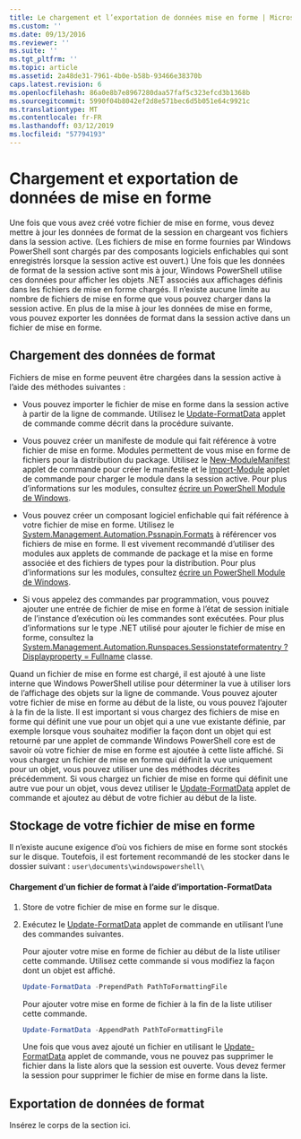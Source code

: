 ```yaml
---
title: Le chargement et l’exportation de données mise en forme | Microsoft Docs
ms.custom: ''
ms.date: 09/13/2016
ms.reviewer: ''
ms.suite: ''
ms.tgt_pltfrm: ''
ms.topic: article
ms.assetid: 2a48de31-7961-4b0e-b58b-93466e38370b
caps.latest.revision: 6
ms.openlocfilehash: 86a0e8b7e8967280daa57faf5c323efcd3b1368b
ms.sourcegitcommit: 5990f04b8042ef2d8e571bec6d5b051e64c9921c
ms.translationtype: MT
ms.contentlocale: fr-FR
ms.lasthandoff: 03/12/2019
ms.locfileid: "57794193"
---
```

# <a name="loading-and-exporting-formatting-data"></a>Chargement et exportation de données de mise en forme

Une fois que vous avez créé votre fichier de mise en forme, vous devez mettre à jour les données de format de la session en chargeant vos fichiers dans la session active. (Les fichiers de mise en forme fournies par Windows PowerShell sont chargés par des composants logiciels enfichables qui sont enregistrés lorsque la session active est ouvert.) Une fois que les données de format de la session active sont mis à jour, Windows PowerShell utilise ces données pour afficher les objets .NET associés aux affichages définis dans les fichiers de mise en forme chargés. Il n’existe aucune limite au nombre de fichiers de mise en forme que vous pouvez charger dans la session active. En plus de la mise à jour les données de mise en forme, vous pouvez exporter les données de format dans la session active dans un fichier de mise en forme.

## <a name="loading-format-data"></a>Chargement des données de format

Fichiers de mise en forme peuvent être chargées dans la session active à l’aide des méthodes suivantes :

- Vous pouvez importer le fichier de mise en forme dans la session active à partir de la ligne de commande. Utilisez le [Update-FormatData](/powershell/module/Microsoft.PowerShell.Utility/Update-FormatData) applet de commande comme décrit dans la procédure suivante.

- Vous pouvez créer un manifeste de module qui fait référence à votre fichier de mise en forme. Modules permettent de vous mise en forme de fichiers pour la distribution du package. Utilisez le [New-ModuleManifest](/powershell/module/Microsoft.PowerShell.Core/New-ModuleManifest) applet de commande pour créer le manifeste et le [Import-Module](/powershell/module/Microsoft.PowerShell.Core/Import-Module) applet de commande pour charger le module dans la session active. Pour plus d’informations sur les modules, consultez [écrire un PowerShell Module de Windows](../module/writing-a-windows-powershell-module.md).

- Vous pouvez créer un composant logiciel enfichable qui fait référence à votre fichier de mise en forme. Utilisez le [System.Management.Automation.Pssnapin.Formats](/dotnet/api/System.Management.Automation.PSSnapIn.Formats) à référencer vos fichiers de mise en forme. Il est vivement recommandé d’utiliser des modules aux applets de commande de package et la mise en forme associée et des fichiers de types pour la distribution. Pour plus d’informations sur les modules, consultez [écrire un PowerShell Module de Windows](../module/writing-a-windows-powershell-module.md).

- Si vous appelez des commandes par programmation, vous pouvez ajouter une entrée de fichier de mise en forme à l’état de session initiale de l’instance d’exécution où les commandes sont exécutées. Pour plus d’informations sur le type .NET utilisé pour ajouter le fichier de mise en forme, consultez la [System.Management.Automation.Runspaces.Sessionstateformatentry ? Displayproperty = Fullname](/dotnet/api/System.Management.Automation.Runspaces.SessionStateFormatEntry) classe.

Quand un fichier de mise en forme est chargé, il est ajouté à une liste interne que Windows PowerShell utilise pour déterminer la vue à utiliser lors de l’affichage des objets sur la ligne de commande. Vous pouvez ajouter votre fichier de mise en forme au début de la liste, ou vous pouvez l’ajouter à la fin de la liste. Il est important si vous chargez des fichiers de mise en forme qui définit une vue pour un objet qui a une vue existante définie, par exemple lorsque vous souhaitez modifier la façon dont un objet qui est retourné par une applet de commande Windows PowerShell core est de savoir où votre fichier de mise en forme est ajoutée à cette liste  affiché. Si vous chargez un fichier de mise en forme qui définit la vue uniquement pour un objet, vous pouvez utiliser une des méthodes décrites précédemment.  Si vous chargez un fichier de mise en forme qui définit une autre vue pour un objet, vous devez utiliser le [Update-FormatData](/powershell/module/Microsoft.PowerShell.Utility/Update-FormatData) applet de commande et ajoutez au début de votre fichier au début de la liste.

## <a name="storing-your-formatting-file"></a>Stockage de votre fichier de mise en forme

Il n’existe aucune exigence d’où vos fichiers de mise en forme sont stockés sur le disque. Toutefois, il est fortement recommandé de les stocker dans le dossier suivant : `user\documents\windowspowershell\`

#### <a name="loading-a-format-file-using-import-formatdata"></a>Chargement d’un fichier de format à l’aide d’importation-FormatData

1. Store de votre fichier de mise en forme sur le disque.

2. Exécutez le [Update-FormatData](/powershell/module/Microsoft.PowerShell.Utility/Update-FormatData) applet de commande en utilisant l’une des commandes suivantes.

   Pour ajouter votre mise en forme de fichier au début de la liste utiliser cette commande. Utilisez cette commande si vous modifiez la façon dont un objet est affiché.

   ```powershell
   Update-FormatData -PrependPath PathToFormattingFile
   ```

   Pour ajouter votre mise en forme de fichier à la fin de la liste utiliser cette commande.

   ```powershell
   Update-FormatData -AppendPath PathToFormattingFile
   ```

   Une fois que vous avez ajouté un fichier en utilisant le [Update-FormatData](/powershell/module/Microsoft.PowerShell.Utility/Update-FormatData) applet de commande, vous ne pouvez pas supprimer le fichier dans la liste alors que la session est ouverte. Vous devez fermer la session pour supprimer le fichier de mise en forme dans la liste.

## <a name="exporting-format-data"></a>Exportation de données de format

Insérez le corps de la section ici.
